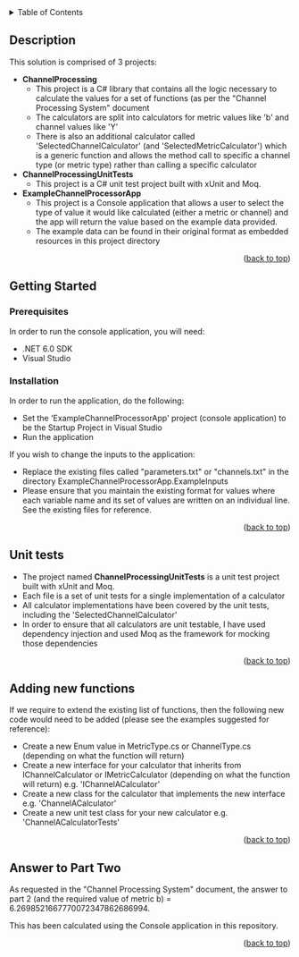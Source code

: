 <!-- TABLE OF CONTENTS -->
<details>
  <summary>Table of Contents</summary>
  <ol>
    <li><a href="#description">Description</a></li>
    <a href="#getting-started">Getting Started</a>
      <ul>
        <li><a href="#prerequisites">Prerequisites</a></li>
        <li><a href="#installation">Installation</a></li>
      </ul>
    <li><a href="#adding-new-functions">Adding new functions</a></li>
    <li><a href="#answer-to-part-two">Answer to part two</a></li>
  </ol>
</details>

<!-- DESCRIPTION -->
## Description

This solution is comprised of 3 projects:
- <b>ChannelProcessing</b>
   - This project is a C# library that contains all the logic necessary to calculate the values for a set of functions (as per the "Channel Processing System" document
   - The calculators are split into calculators for metric values like 'b' and channel values like 'Y'
   - There is also an additional calculator called 'SelectedChannelCalculator' (and 'SelectedMetricCalculator') which is a generic function and allows the method call to specific a channel type (or metric type) rather than calling a specific calculator
- <b>ChannelProcessingUnitTests</b>
   - This project is a C# unit test project built with xUnit and Moq.
- <b>ExampleChannelProcessorApp</b>
   - This project is a Console application that allows a user to select the type of value it would like calculated (either a metric or channel) and the app will return the value based on the example data provided.
   - The example data can be found in their original format as embedded resources in this project directory


<p align="right">(<a href="#readme-top">back to top</a>)</p>

<!-- GETTING STARTED -->
## Getting Started

### Prerequisites

In order to run the console application, you will need:
- .NET 6.0 SDK
- Visual Studio

### Installation

In order to run the application, do the following:
- Set the 'ExampleChannelProcessorApp' project (console application) to be the Startup Project in Visual Studio
- Run the application

If you wish to change the inputs to the application:
- Replace the existing files called "parameters.txt" or "channels.txt" in the directory ExampleChannelProcessorApp.ExampleInputs
- Please ensure that you maintain the existing format for values where each variable name and its set of values are written on an individual line. See the existing files for reference.

<p align="right">(<a href="#readme-top">back to top</a>)</p>

<!-- UNIT TESTS -->
## Unit tests

- The project named <b>ChannelProcessingUnitTests</b> is a unit test project built with xUnit and Moq.
- Each file is a set of unit tests for a single implementation of a calculator
- All calculator implementations have been covered by the unit tests, including the 'SelectedChannelCalculator'
- In order to ensure that all calculators are unit testable, I have used dependency injection and used Moq as the framework for mocking those dependencies

<p align="right">(<a href="#readme-top">back to top</a>)</p>

<!-- ADDING NEW FUNCTIONS -->
## Adding new functions

If we require to extend the existing list of functions, then the following new code would need to be added (please see the examples suggested for reference):
- Create a new Enum value in MetricType.cs or ChannelType.cs (depending on what the function will return)
- Create a new interface for your calculator that inherits from IChannelCalculator or IMetricCalculator (depending on what the function will return) e.g. 'IChannelACalculator'
- Create a new class for the calculator that implements the new interface e.g. 'ChannelACalculator'
- Create a new unit test class for your new calculator e.g. 'ChannelACalculatorTests'

<p align="right">(<a href="#readme-top">back to top</a>)</p>

<!-- ANSWER TO PART TWO -->
## Answer to Part Two

As requested in the "Channel Processing System" document, the answer to part 2 (and the required value of metric b) = 6.2698521667770072347862686994.

This has been calculated using the Console application in this repository.

<p align="right">(<a href="#readme-top">back to top</a>)</p>